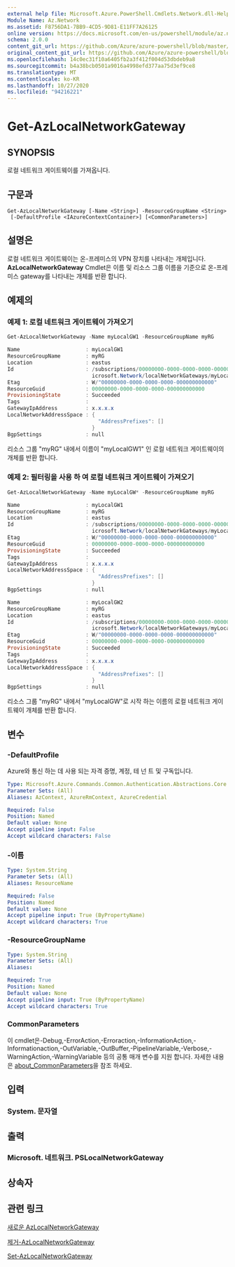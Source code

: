 ```yaml
---
external help file: Microsoft.Azure.PowerShell.Cmdlets.Network.dll-Help.xml
Module Name: Az.Network
ms.assetid: F8756DA1-7BB9-4CD5-9D81-E11FF7A26125
online version: https://docs.microsoft.com/en-us/powershell/module/az.network/get-azlocalnetworkgateway
schema: 2.0.0
content_git_url: https://github.com/Azure/azure-powershell/blob/master/src/Network/Network/help/Get-AzLocalNetworkGateway.md
original_content_git_url: https://github.com/Azure/azure-powershell/blob/master/src/Network/Network/help/Get-AzLocalNetworkGateway.md
ms.openlocfilehash: 14c0ec31f10a6405fb2a3f412f004d53dbdeb9a8
ms.sourcegitcommit: b4a38bcb0501a9016a4998efd377aa75d3ef9ce8
ms.translationtype: MT
ms.contentlocale: ko-KR
ms.lasthandoff: 10/27/2020
ms.locfileid: "94216221"
---
```

# Get-AzLocalNetworkGateway

## SYNOPSIS
로컬 네트워크 게이트웨이를 가져옵니다.

## 구문과

```
Get-AzLocalNetworkGateway [-Name <String>] -ResourceGroupName <String>
 [-DefaultProfile <IAzureContextContainer>] [<CommonParameters>]
```

## 설명은
로컬 네트워크 게이트웨이는 온-프레미스의 VPN 장치를 나타내는 개체입니다.
**AzLocalNetworkGateway** Cmdlet은 이름 및 리소스 그룹 이름을 기준으로 온-프레미스 gateway를 나타내는 개체를 반환 합니다.

## 예제의

### 예제 1: 로컬 네트워크 게이트웨이 가져오기
```powershell
Get-AzLocalNetworkGateway -Name myLocalGW1 -ResourceGroupName myRG

Name                     : myLocalGW1
ResourceGroupName        : myRG
Location                 : eastus
Id                       : /subscriptions/00000000-0000-0000-0000-000000000000/resourceGroups/myRG/providers/M
                           icrosoft.Network/localNetworkGateways/myLocalGW1
Etag                     : W/"00000000-0000-0000-0000-000000000000"
ResourceGuid             : 00000000-0000-0000-0000-000000000000
ProvisioningState        : Succeeded
Tags                     :
GatewayIpAddress         : x.x.x.x
LocalNetworkAddressSpace : {
                             "AddressPrefixes": []
                           }
BgpSettings              : null
```

리소스 그룹 "myRG" 내에서 이름이 "myLocalGW1" 인 로컬 네트워크 게이트웨이의 개체를 반환 합니다.

### 예제 2: 필터링을 사용 하 여 로컬 네트워크 게이트웨이 가져오기
```powershell
Get-AzLocalNetworkGateway -Name myLocalGW* -ResourceGroupName myRG

Name                     : myLocalGW1
ResourceGroupName        : myRG
Location                 : eastus
Id                       : /subscriptions/00000000-0000-0000-0000-000000000000/resourceGroups/myRG/providers/M
                           icrosoft.Network/localNetworkGateways/myLocalGW1
Etag                     : W/"00000000-0000-0000-0000-000000000000"
ResourceGuid             : 00000000-0000-0000-0000-000000000000
ProvisioningState        : Succeeded
Tags                     :
GatewayIpAddress         : x.x.x.x
LocalNetworkAddressSpace : {
                             "AddressPrefixes": []
                           }
BgpSettings              : null

Name                     : myLocalGW2
ResourceGroupName        : myRG
Location                 : eastus
Id                       : /subscriptions/00000000-0000-0000-0000-000000000000/resourceGroups/myRG/providers/M
                           icrosoft.Network/localNetworkGateways/myLocalGW2
Etag                     : W/"00000000-0000-0000-0000-000000000000"
ResourceGuid             : 00000000-0000-0000-0000-000000000000
ProvisioningState        : Succeeded
Tags                     :
GatewayIpAddress         : x.x.x.x
LocalNetworkAddressSpace : {
                             "AddressPrefixes": []
                           }
BgpSettings              : null
```

리소스 그룹 "myRG" 내에서 "myLocalGW"로 시작 하는 이름의 로컬 네트워크 게이트웨이 개체를 반환 합니다.

## 변수

### -DefaultProfile
Azure와 통신 하는 데 사용 되는 자격 증명, 계정, 테 넌 트 및 구독입니다.

```yaml
Type: Microsoft.Azure.Commands.Common.Authentication.Abstractions.Core.IAzureContextContainer
Parameter Sets: (All)
Aliases: AzContext, AzureRmContext, AzureCredential

Required: False
Position: Named
Default value: None
Accept pipeline input: False
Accept wildcard characters: False
```

### -이름
```yaml
Type: System.String
Parameter Sets: (All)
Aliases: ResourceName

Required: False
Position: Named
Default value: None
Accept pipeline input: True (ByPropertyName)
Accept wildcard characters: True
```

### -ResourceGroupName
```yaml
Type: System.String
Parameter Sets: (All)
Aliases:

Required: True
Position: Named
Default value: None
Accept pipeline input: True (ByPropertyName)
Accept wildcard characters: True
```

### CommonParameters
이 cmdlet은-Debug,-ErrorAction,-Erroraction,-InformationAction,-Informationaction,-OutVariable,-OutBuffer,-PipelineVariable,-Verbose,-WarningAction,-WarningVariable 등의 공통 매개 변수를 지원 합니다. 자세한 내용은 [about_CommonParameters](http://go.microsoft.com/fwlink/?LinkID=113216)을 참조 하세요.

## 입력

### System. 문자열

## 출력

### Microsoft. 네트워크. PSLocalNetworkGateway

## 상속자

## 관련 링크

[새로운 AzLocalNetworkGateway](./New-AzLocalNetworkGateway.md)

[제거-AzLocalNetworkGateway](./Remove-AzLocalNetworkGateway.md)

[Set-AzLocalNetworkGateway](./Set-AzLocalNetworkGateway.md)

